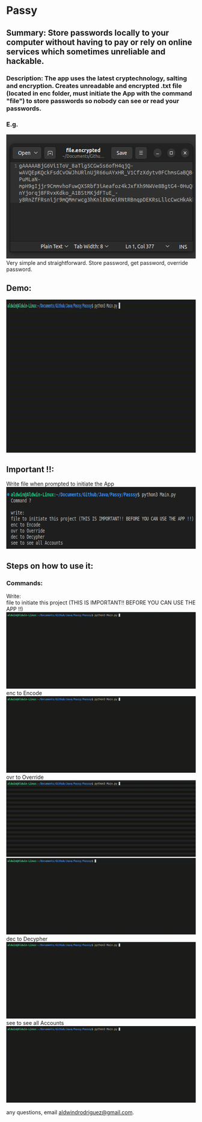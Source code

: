# Passy

## Summary: Store passwords locally to your computer without having to pay or rely on online services which sometimes unreliable and hackable.

### Description: The app uses the latest cryptechnology, salting and encryption. Creates unreadable and encrypted .txt file (located in enc folder, must initiate the App with the command "file") to store passwords so nobody can see or read your passwords.
### E.g.
<img src="screenshots/screenshot2.png" alt="alt text" width="551" height="329">
Very simple and straightforward. Store password, get password, override password.

## Demo:
<img src="screenshots/enc.gif" alt="alt text" width="1008" height="406">
   
## Important !!:
Write file when prompted to initiate the App  
<img src="screenshots/screenshot1.png" alt="alt text" width="671" height="164">

## Steps on how to use it:

### Commands:

Write:  
file to initiate this project (THIS IS IMPORTANT!! BEFORE YOU CAN USE THE APP !!)    
<img src="screenshots/file.gif" alt="alt text" width="504" height="203">  
enc to Encode   
<img src="screenshots/enc.gif" alt="alt text" width="504" height="203">  
ovr to Override    
<img src="screenshots/ovr.gif" alt="alt text" width="504" height="203">    
<img src="screenshots/ovrdec.gif" alt="alt text" width="504" height="203">  
dec to Decypher    
<img src="screenshots/dec.gif" alt="alt text" width="504" height="203">  
see to see all Accounts   
<img src="screenshots/see.gif" alt="alt text" width="504" height="203">  
  
any questions, email aldwindrodriguez@gmail.com.


